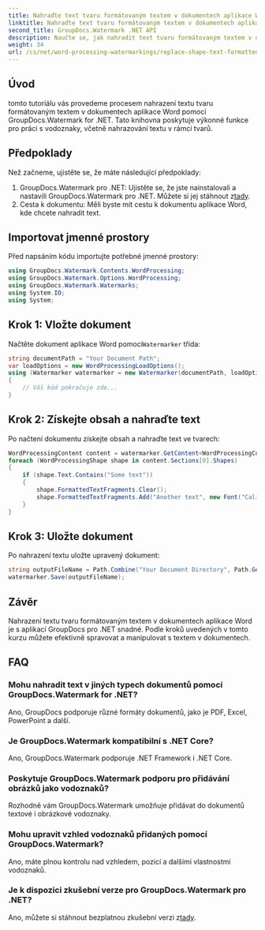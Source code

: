 ```yaml
---
title: Nahraďte text tvaru formátovaným textem v dokumentech aplikace Word
linktitle: Nahraďte text tvaru formátovaným textem v dokumentech aplikace Word
second_title: GroupDocs.Watermark .NET API
description: Naučte se, jak nahradit text tvaru formátovaným textem v dokumentech aplikace Word pomocí GroupDocs.Watermark for .NET. Vaše možnosti úpravy dokumentů bez námahy.
weight: 34
url: /cs/net/word-processing-watermarkings/replace-shape-text-formatted-text-word-docs/
---
```

## Úvod
tomto tutoriálu vás provedeme procesem nahrazení textu tvaru formátovaným textem v dokumentech aplikace Word pomocí GroupDocs.Watermark for .NET. Tato knihovna poskytuje výkonné funkce pro práci s vodoznaky, včetně nahrazování textu v rámci tvarů.
## Předpoklady
Než začneme, ujistěte se, že máte následující předpoklady:
1.  GroupDocs.Watermark pro .NET: Ujistěte se, že jste nainstalovali a nastavili GroupDocs.Watermark pro .NET. Můžete si jej stáhnout z[tady](https://releases.groupdocs.com/Watermark/net/).
2. Cesta k dokumentu: Měli byste mít cestu k dokumentu aplikace Word, kde chcete nahradit text.

## Importovat jmenné prostory
Před napsáním kódu importujte potřebné jmenné prostory:
```csharp
using GroupDocs.Watermark.Contents.WordProcessing;
using GroupDocs.Watermark.Options.WordProcessing;
using GroupDocs.Watermark.Watermarks;
using System.IO;
using System;
```
## Krok 1: Vložte dokument
 Načtěte dokument aplikace Word pomocí`Watermarker` třída:
```csharp
string documentPath = "Your Document Path";
var loadOptions = new WordProcessingLoadOptions();
using (Watermarker watermarker = new Watermarker(documentPath, loadOptions))
{
    // Váš kód pokračuje zde...
}
```
## Krok 2: Získejte obsah a nahraďte text
Po načtení dokumentu získejte obsah a nahraďte text ve tvarech:
```csharp
WordProcessingContent content = watermarker.GetContent<WordProcessingContent>();
foreach (WordProcessingShape shape in content.Sections[0].Shapes)
{
    if (shape.Text.Contains("Some text"))
    {
        shape.FormattedTextFragments.Clear();
        shape.FormattedTextFragments.Add("Another text", new Font("Calibri", 19, FontStyle.Bold), Color.Red, Color.Aqua);
    }
}
```
## Krok 3: Uložte dokument
Po nahrazení textu uložte upravený dokument:
```csharp
string outputFileName = Path.Combine("Your Document Directory", Path.GetFileName(documentPath));
watermarker.Save(outputFileName);
```

## Závěr
Nahrazení textu tvaru formátovaným textem v dokumentech aplikace Word je s aplikací GroupDocs pro .NET snadné. Podle kroků uvedených v tomto kurzu můžete efektivně spravovat a manipulovat s textem v dokumentech.

## FAQ
### Mohu nahradit text v jiných typech dokumentů pomocí GroupDocs.Watermark for .NET?
Ano, GroupDocs podporuje různé formáty dokumentů, jako je PDF, Excel, PowerPoint a další.
### Je GroupDocs.Watermark kompatibilní s .NET Core?
Ano, GroupDocs.Watermark podporuje .NET Framework i .NET Core.
### Poskytuje GroupDocs.Watermark podporu pro přidávání obrázků jako vodoznaků?
Rozhodně vám GroupDocs.Watermark umožňuje přidávat do dokumentů textové i obrázkové vodoznaky.
### Mohu upravit vzhled vodoznaků přidaných pomocí GroupDocs.Watermark?
Ano, máte plnou kontrolu nad vzhledem, pozicí a dalšími vlastnostmi vodoznaků.
### Je k dispozici zkušební verze pro GroupDocs.Watermark pro .NET?
 Ano, můžete si stáhnout bezplatnou zkušební verzi z[tady](https://releases.groupdocs.com/).